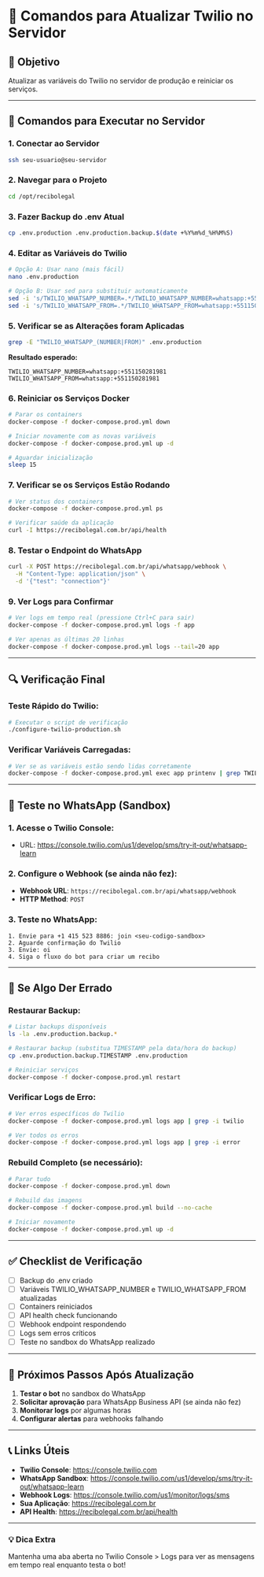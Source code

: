 # 📱 Comandos para Atualizar Twilio no Servidor

## 🎯 Objetivo
Atualizar as variáveis do Twilio no servidor de produção e reiniciar os serviços.

---

## 🚀 Comandos para Executar no Servidor

### **1. Conectar ao Servidor**
```bash
ssh seu-usuario@seu-servidor
```

### **2. Navegar para o Projeto**
```bash
cd /opt/recibolegal
```

### **3. Fazer Backup do .env Atual**
```bash
cp .env.production .env.production.backup.$(date +%Y%m%d_%H%M%S)
```

### **4. Editar as Variáveis do Twilio**
```bash
# Opção A: Usar nano (mais fácil)
nano .env.production

# Opção B: Usar sed para substituir automaticamente
sed -i 's/TWILIO_WHATSAPP_NUMBER=.*/TWILIO_WHATSAPP_NUMBER=whatsapp:+551150281981/' .env.production
sed -i 's/TWILIO_WHATSAPP_FROM=.*/TWILIO_WHATSAPP_FROM=whatsapp:+551150281981/' .env.production
```

### **5. Verificar se as Alterações foram Aplicadas**
```bash
grep -E "TWILIO_WHATSAPP_(NUMBER|FROM)" .env.production
```

**Resultado esperado:**
```
TWILIO_WHATSAPP_NUMBER=whatsapp:+551150281981
TWILIO_WHATSAPP_FROM=whatsapp:+551150281981
```

### **6. Reiniciar os Serviços Docker**
```bash
# Parar os containers
docker-compose -f docker-compose.prod.yml down

# Iniciar novamente com as novas variáveis
docker-compose -f docker-compose.prod.yml up -d

# Aguardar inicialização
sleep 15
```

### **7. Verificar se os Serviços Estão Rodando**
```bash
# Ver status dos containers
docker-compose -f docker-compose.prod.yml ps

# Verificar saúde da aplicação
curl -I https://recibolegal.com.br/api/health
```

### **8. Testar o Endpoint do WhatsApp**
```bash
curl -X POST https://recibolegal.com.br/api/whatsapp/webhook \
  -H "Content-Type: application/json" \
  -d '{"test": "connection"}'
```

### **9. Ver Logs para Confirmar**
```bash
# Ver logs em tempo real (pressione Ctrl+C para sair)
docker-compose -f docker-compose.prod.yml logs -f app

# Ver apenas as últimas 20 linhas
docker-compose -f docker-compose.prod.yml logs --tail=20 app
```

---

## 🔍 Verificação Final

### **Teste Rápido do Twilio:**
```bash
# Executar o script de verificação
./configure-twilio-production.sh
```

### **Verificar Variáveis Carregadas:**
```bash
# Ver se as variáveis estão sendo lidas corretamente
docker-compose -f docker-compose.prod.yml exec app printenv | grep TWILIO
```

---

## 📱 Teste no WhatsApp (Sandbox)

### **1. Acesse o Twilio Console:**
- URL: https://console.twilio.com/us1/develop/sms/try-it-out/whatsapp-learn

### **2. Configure o Webhook (se ainda não fez):**
- **Webhook URL**: `https://recibolegal.com.br/api/whatsapp/webhook`
- **HTTP Method**: `POST`

### **3. Teste no WhatsApp:**
```
1. Envie para +1 415 523 8886: join <seu-codigo-sandbox>
2. Aguarde confirmação do Twilio
3. Envie: oi
4. Siga o fluxo do bot para criar um recibo
```

---

## 🚨 Se Algo Der Errado

### **Restaurar Backup:**
```bash
# Listar backups disponíveis
ls -la .env.production.backup.*

# Restaurar backup (substitua TIMESTAMP pela data/hora do backup)
cp .env.production.backup.TIMESTAMP .env.production

# Reiniciar serviços
docker-compose -f docker-compose.prod.yml restart
```

### **Verificar Logs de Erro:**
```bash
# Ver erros específicos do Twilio
docker-compose -f docker-compose.prod.yml logs app | grep -i twilio

# Ver todos os erros
docker-compose -f docker-compose.prod.yml logs app | grep -i error
```

### **Rebuild Completo (se necessário):**
```bash
# Parar tudo
docker-compose -f docker-compose.prod.yml down

# Rebuild das imagens
docker-compose -f docker-compose.prod.yml build --no-cache

# Iniciar novamente
docker-compose -f docker-compose.prod.yml up -d
```

---

## ✅ Checklist de Verificação

- [ ] Backup do .env criado
- [ ] Variáveis TWILIO_WHATSAPP_NUMBER e TWILIO_WHATSAPP_FROM atualizadas
- [ ] Containers reiniciados
- [ ] API health check funcionando
- [ ] Webhook endpoint respondendo
- [ ] Logs sem erros críticos
- [ ] Teste no sandbox do WhatsApp realizado

---

## 🎯 Próximos Passos Após Atualização

1. **Testar o bot** no sandbox do WhatsApp
2. **Solicitar aprovação** para WhatsApp Business API (se ainda não fez)
3. **Monitorar logs** por algumas horas
4. **Configurar alertas** para webhooks falhando

---

## 📞 Links Úteis

- **Twilio Console**: https://console.twilio.com
- **WhatsApp Sandbox**: https://console.twilio.com/us1/develop/sms/try-it-out/whatsapp-learn
- **Webhook Logs**: https://console.twilio.com/us1/monitor/logs/sms
- **Sua Aplicação**: https://recibolegal.com.br
- **API Health**: https://recibolegal.com.br/api/health

---

### 💡 Dica Extra
Mantenha uma aba aberta no Twilio Console > Logs para ver as mensagens em tempo real enquanto testa o bot!
